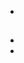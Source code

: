 # 





## 







![]()







![]()



![]()



![]()



![]()



![]()



![]()





## 



![]()



![]()



### 

### 





### 

#### 

### 

### 

### 

> []()

### 

### 



### 

- 

### 



## 

- []()
- []()


